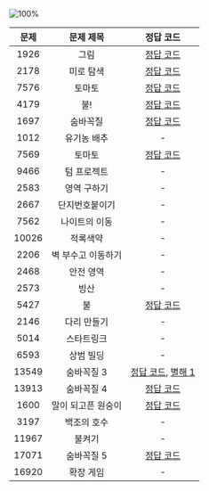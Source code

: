 ![100%](https://progress-bar.dev/11/?scale=26&title=progress&width=500&color=babaca&suffix=/26)

| 문제 | 문제 제목 | 정답 코드 |
| :--: | :--: | :--: |
| 1926 | 그림 | [정답 코드](../0x09/solutions/1926.cpp) |
| 2178 | 미로 탐색 | [정답 코드](../0x09/solutions/2178.cpp) |
| 7576 | 토마토 | [정답 코드](../0x09/solutions/7576.cpp) |
| 4179 | 불! | [정답 코드](../0x09/solutions/4179.cpp) |
| 1697 | 숨바꼭질 | [정답 코드](../0x09/solutions/1697.cpp) |
| 1012 | 유기농 배추 | - |
| 7569 | 토마토 | [정답 코드](../0x09/solutions/7569.cpp) |
| 9466 | 텀 프로젝트 | - |
| 2583 | 영역 구하기 | - |
| 2667 | 단지번호붙이기 | - |
| 7562 | 나이트의 이동 | - |
| 10026 | 적록색약 | - |
| 2206 | 벽 부수고 이동하기 | - |
| 2468 | 안전 영역 | - |
| 2573 | 빙산 | - |
| 5427 | 불 | [정답 코드](../0x09/solutions/5427.cpp) |
| 2146 | 다리 만들기 | - |
| 5014 | 스타트링크 | - |
| 6593 | 상범 빌딩 | - |
| 13549 | 숨바꼭질 3 | [정답 코드](../0x09/solutions/13549.cpp), [별해 1](../0x09/solutions/13549_1.cpp) |
| 13913 | 숨바꼭질 4 | [정답 코드](../0x09/solutions/13913.cpp) |
| 1600 | 말이 되고픈 원숭이 | [정답 코드](../0x09/solutions/1600.cpp) |
| 3197 | 백조의 호수 | - |
| 11967 | 불켜기 | - |
| 17071 | 숨바꼭질 5 | [정답 코드](../0x09/solutions/17071.cpp) |
| 16920 | 확장 게임 | - |
